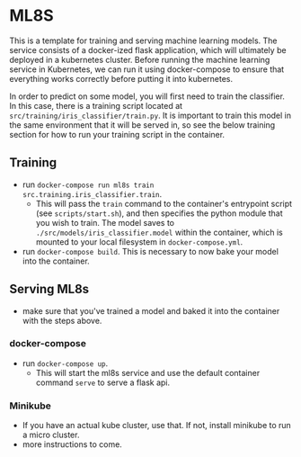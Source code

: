 # ML8S
This is a template for training and serving machine learning models. 
The service consists of a docker-ized flask application, which will ultimately be deployed in a kubernetes cluster. Before running the machine learning service in Kubernetes, we can run it using docker-compose to ensure that everything works correctly before putting it into kubernetes.

In order to predict on some model, you will first need to train the classifier. In this case, there is a training script located at `src/training/iris_classifier/train.py`. It is important to train this model in the same environment that it will be served in, so see the below training section for how to run your training script in the container.

## Training 
- run `docker-compose run ml8s train src.training.iris_classifier.train`. 
    - This will pass the `train` command to the container's entrypoint script (see `scripts/start.sh`), and then specifies the python module that you wish to train. The model saves to `./src/models/iris_classifier.model` within the container, which is mounted to your local filesystem in `docker-compose.yml`. 
- run `docker-compose build`. This is necessary to now bake your model into the container.
## Serving ML8s
- make sure that you've trained a model and baked it into the container with the steps above.
### docker-compose
- run `docker-compose up`.
    - This will start the ml8s service and use the default container command `serve` to serve a flask api.
### Minikube
- If you have an actual kube cluster, use that. If not, install minikube to run a micro cluster.
- more instructions to come.